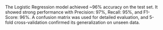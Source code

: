 The Logistic Regression model achieved ~96% accuracy on the test set. It showed strong performance with Precision: 97%, Recall: 95%, and F1-Score: 96%. A confusion matrix was used for detailed evaluation, and 5-fold cross-validation confirmed its generalization on unseen data.
